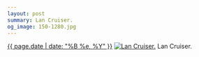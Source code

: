 ```yaml
---
layout: post
summary: Lan Cruiser.
og_image: 150-1280.jpg
---
```


<p>
  <time><a href="/150">{{ page.date | date: "%B %e, %Y" }}</a></time>
  <a href="/150"><img src="{{ site.assets_url }}/150-640.jpg" srcset="{{ site.assets_url }}/150-1280.jpg 1280w, {{ site.assets_url }}/150-960.jpg 960w, {{ site.assets_url }}/150-640.jpg 640w, {{ site.assets_url }}/150-320.jpg 320w" sizes="(min-width: 700px) 50vw, calc(100vw - 2rem)" alt="Lan Cruiser." /></a>
  <span>Lan Cruiser.</span>
</p>
